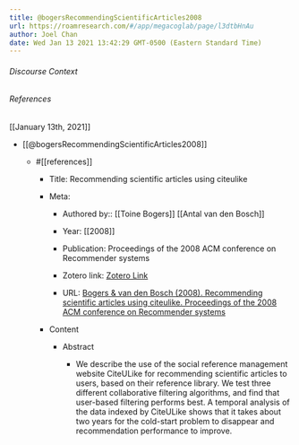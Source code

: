 ```yaml
---
title: @bogersRecommendingScientificArticles2008
url: https://roamresearch.com/#/app/megacoglab/page/l3dtbHnAu
author: Joel Chan
date: Wed Jan 13 2021 13:42:29 GMT-0500 (Eastern Standard Time)
---
```




###### Discourse Context



###### References

[[January 13th, 2021]]

- [[@bogersRecommendingScientificArticles2008]]

    - #[[references]]

        - Title: Recommending scientific articles using citeulike

        - Meta:

            - Authored by:: [[Toine Bogers]] [[Antal van den Bosch]]

            - Year: [[2008]]

            - Publication: Proceedings of the 2008 ACM conference on Recommender systems

            - Zotero link: [Zotero Link](zotero://select/items/1_KKR629GK)

            - URL: [Bogers & van den Bosch (2008). Recommending scientific articles using citeulike. Proceedings of the 2008 ACM conference on Recommender systems](https://doi.org/10.1145/1454008.1454053)

        - Content

            - Abstract

                - We describe the use of the social reference management website CiteULike for recommending scientific articles to users, based on their reference library. We test three different collaborative filtering algorithms, and find that user-based filtering performs best. A temporal analysis of the data indexed by CiteULike shows that it takes about two years for the cold-start problem to disappear and recommendation performance to improve.
